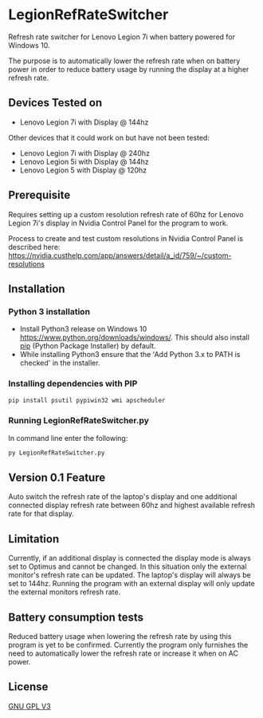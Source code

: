 # LegionRefRateSwitcher
Refresh rate switcher for Lenovo Legion 7i when battery powered for Windows 10. 

The purpose is to automatically lower the refresh rate when on battery power in order to reduce battery usage by running the display at a higher refresh rate.

## Devices Tested on

- Lenovo Legion 7i with Display @ 144hz

Other devices that it could work on but have not been tested:
- Lenovo Legion 7i with Display @ 240hz
- Lenovo Legion 5i with Display @ 144hz
- Lenovo Legion 5 with Display @ 120hz

## Prerequisite

Requires setting up a custom resolution refresh rate of 60hz for Lenovo Legion 7i's display in Nvidia Control Panel for the program to work.

Process to create and test custom resolutions in Nvidia Control Panel is described here: https://nvidia.custhelp.com/app/answers/detail/a_id/759/~/custom-resolutions

## Installation

### Python 3 installation
- Install Python3 release on Windows 10 https://www.python.org/downloads/windows/. This should also install [pip](https://pip.pypa.io/en/stable/) (Python Package Installer) by default. 
- While installing Python3 ensure that the 'Add Python 3.x to PATH is checked' in the installer.

### Installing dependencies with PIP

```bash
pip install psutil pypiwin32 wmi apscheduler
```

### Running LegionRefRateSwitcher.py

In command line enter the following:

```bash
py LegionRefRateSwitcher.py
```

## Version 0.1 Feature 

Auto switch the refresh rate of the laptop's display and one additional connected display refresh rate between 60hz and highest available refresh rate for that display.

## Limitation
Currently, if an additional display is connected the display mode is always set to Optimus and cannot be changed. In this situation only the external monitor's refresh rate can be updated. The laptop's display will always be set to 144hz. Running the program with an external display will only update the external monitors refresh rate.

## Battery consumption tests

Reduced battery usage when lowering the refresh rate by using this program is yet to be confirmed. Currently the program only furnishes the need to automatically lower the refresh rate or increase it when on AC power. 

## License

[GNU GPL V3](https://github.com/brijananand/LegionRefRateSwitcher/blob/master/LICENSE)
